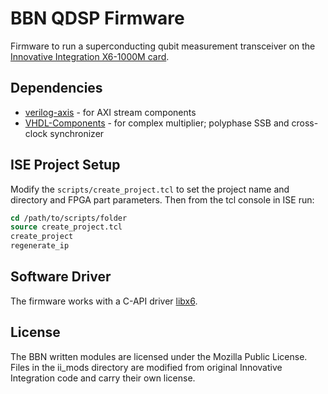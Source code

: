 # BBN QDSP Firmware

Firmware to run a superconducting qubit measurement transceiver on the
[Innovative Integration X6-1000M
card](http://www.innovative-dsp.com/products.php?product=X6-1000M).

## Dependencies

* [verilog-axis](https://github.com/alexforencich/verilog-axis) - for AXI stream components
* [VHDL-Components](https://github.com/BBN-Q/VHDL-Components) - for complex multiplier; polyphase SSB and cross-clock synchronizer

## ISE Project Setup

Modify the ``scripts/create_project.tcl`` to set the project name and directory
and FPGA part parameters.  Then from the tcl console in ISE run:

```tcl
cd /path/to/scripts/folder
source create_project.tcl
create_project
regenerate_ip
```

## Software Driver

The firmware works with a C-API driver [libx6](https://github.com/BBN-Q/libx6).

## License

The BBN written modules are licensed under the Mozilla Public License.  Files in the ii_mods directory are modified from original Innovative Integration code and carry their own license.
